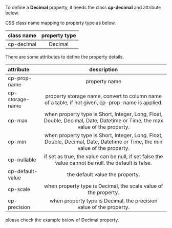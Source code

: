 To define a __Decimal__ property, it needs the class __cp-decimal__ and attribute below.

CSS class name mapping to property type as below.

|class name|property type|
|:------|:-------:|
|cp-decimal|Decimal|


There are some attributes to define the property details.

|attribute|description|
|:------|:-------:|
|cp-prop-name|property name|
|cp-storage-name|property storage name, convert to column name of a table, if not given, cp-prop-name is applied.|
|cp-max|when property type is Short, Integer, Long, Float, Double, Decimal, Date, Datetime or Time, the max value of the property.|
|cp-min|when property type is Short, Integer, Long, Float, Double, Decimal, Date, Datetime or Time, the min value of the property.|
|cp-nullable|if set as true, the value can be null, if set false the value cannot be null. the default is false.|
|cp-default-value| the default value the property.|
|cp-scale| when property type is Decimal, the scale value of the property.|
|cp-precision| when property type is Decimal, the precision value of the property.|

please check the example below of Decimal property.